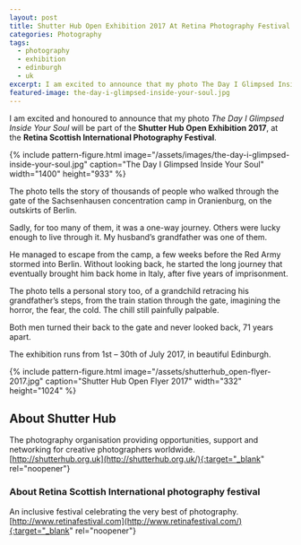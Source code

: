 ```yaml
---
layout: post
title: Shutter Hub Open Exhibition 2017 At Retina Photography Festival
categories: Photography
tags:
  - photography
  - exhibition
  - edinburgh
  - uk
excerpt: I am excited to announce that my photo The Day I Glimpsed Inside Your Soul will be part of the Shutter Hub Open Exhibition 2017, at the Retina Scottish International Photography Festival.
featured-image: the-day-i-glimpsed-inside-your-soul.jpg
---
```

I am excited and honoured to announce that my photo _The Day I Glimpsed Inside Your Soul_ will be part of the **Shutter Hub Open Exhibition 2017**, at the **Retina Scottish International Photography Festival**.

{% include pattern-figure.html image="/assets/images/the-day-i-glimpsed-inside-your-soul.jpg" caption="The Day I Glimpsed Inside Your Soul" width="1400" height="933" %}

The photo tells the story of thousands of people who walked through the gate of the Sachsenhausen concentration camp in Oranienburg, on the outskirts of Berlin.

Sadly, for too many of them, it was a one-way journey. Others were lucky enough to live through it. My husband’s grandfather was one of them.

He managed to escape from the camp, a few weeks before the Red Army stormed into Berlin. Without looking back, he started the long journey that eventually brought him back home in Italy, after five years of imprisonment.

The photo tells a personal story too, of a grandchild retracing his grandfather’s steps, from the train station through the gate, imagining the horror, the fear, the cold. The chill still painfully palpable.

Both men turned their back to the gate and never looked back, 71 years apart.

The exhibition runs from 1st – 30th of July 2017, in beautiful Edinburgh.

{% include pattern-figure.html image="/assets/shutterhub_open-flyer-2017.jpg" caption="Shutter Hub Open Flyer 2017" width="332" height="1024" %}

## About Shutter Hub

The photography organisation providing opportunities, support and networking for creative photographers worldwide.  
[http://shutterhub.org.uk](http://shutterhub.org.uk/){:target="_blank" rel="noopener"}

### About Retina Scottish International photography festival

An inclusive festival celebrating the very best of photography.  
[http://www.retinafestival.com](http://www.retinafestival.com/){:target="_blank" rel="noopener"}
